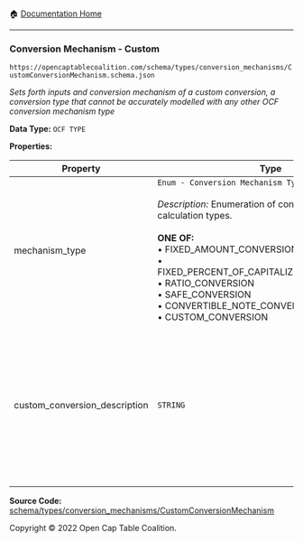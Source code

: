 :house: [Documentation Home](/README.md)

---

### Conversion Mechanism - Custom

`https://opencaptablecoalition.com/schema/types/conversion_mechanisms/CustomConversionMechanism.schema.json`

_Sets forth inputs and conversion mechanism of a custom conversion, a conversion type that cannot be accurately modelled with any other OCF conversion mechanism type_

**Data Type:** `OCF TYPE`

**Properties:**

| Property                      | Type                                                                                                                                                                                                                                                                                                                                                               | Description                                                                                                                           | Required   |
| ----------------------------- | ------------------------------------------------------------------------------------------------------------------------------------------------------------------------------------------------------------------------------------------------------------------------------------------------------------------------------------------------------------------ | ------------------------------------------------------------------------------------------------------------------------------------- | ---------- |
| mechanism_type                | `Enum - Conversion Mechanism Type`</br></br>_Description:_ Enumeration of convertible conversion calculation types.</br></br>**ONE OF:** </br>&bull; FIXED_AMOUNT_CONVERSION </br>&bull; FIXED_PERCENT_OF_CAPITALIZATION_CONVERSION </br>&bull; RATIO_CONVERSION </br>&bull; SAFE_CONVERSION </br>&bull; CONVERTIBLE_NOTE_CONVERSION </br>&bull; CUSTOM_CONVERSION | Enumeration of convertible conversion calculation types.                                                                              | `REQUIRED` |
| custom_conversion_description | `STRING`                                                                                                                                                                                                                                                                                                                                                           | Detailed description of how the number of resulting shares should be determined? Use legal language from an instrument where possible | `REQUIRED` |

**Source Code:** [schema/types/conversion_mechanisms/CustomConversionMechanism](/schema/types/conversion_mechanisms/CustomConversionMechanism.schema.json)

Copyright © 2022 Open Cap Table Coalition.
